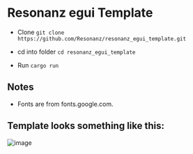 # Resonanz egui Template

- Clone ```git clone https://github.com/Resonanz/resonanz_egui_template.git```

- cd into folder ```cd resonanz_egui_template```
- Run ```cargo run```

## Notes
- Fonts are from fonts.google.com.

## Template looks something like this:
![image](https://github.com/user-attachments/assets/f033fb70-036d-4abb-98c3-4c7d153a04dd)
